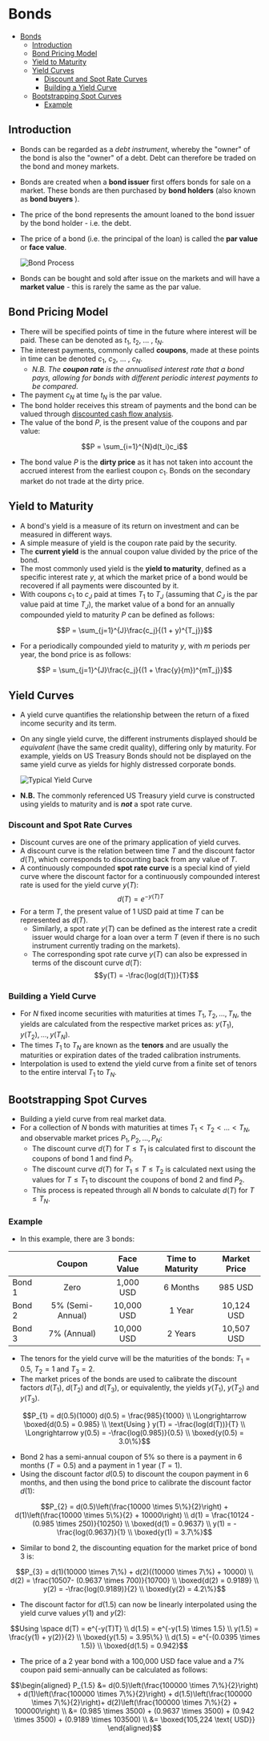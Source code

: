# Bonds

- [Bonds](#bonds)
  - [Introduction](#introduction)
  - [Bond Pricing Model](#bond-pricing-model)
  - [Yield to Maturity](#yield-to-maturity)
  - [Yield Curves](#yield-curves)
    - [Discount and Spot Rate Curves](#discount-and-spot-rate-curves)
    - [Building a Yield Curve](#building-a-yield-curve)
  - [Bootstrapping Spot Curves](#bootstrapping-spot-curves)
    - [Example](#example)

## Introduction

- Bonds can be regarded as a *debt instrument*, whereby the "owner" of the bond is also the "owner" of a debt. Debt can therefore be traded on the bond and money markets.
- Bonds are created when a **bond issuer** first offers bonds for sale on a market. These bonds are then purchased by **bond holders** (also known as **bond buyers** ).
- The price of the bond represents the amount loaned to the bond issuer by the bond holder - i.e. the debt.
- The price of a bond (i.e. the principal of the loan) is called the **par value** or **face value**.

  ![Bond Process](images/bond-process.png "Bond Process")

- Bonds can be bought and sold after issue on the markets and will have a **market value** - this is rarely the same as the par value.

## Bond Pricing Model

- There will be specified points of time in the future where interest will be paid. These can be denoted as $t_1$, $t_2$, ... , $t_N$.
- The interest payments, commonly called **coupons**, made at these points in time can be denoted $c_1$, $c_2$, ... , $c_N$.
  - *N.B. The **coupon rate** is the annualised interest rate that a bond pays, allowing for bonds with different periodic interest payments to be compared.*
- The payment $c_N$ at time $t_N$ is the par value.
- The bond holder receives this stream of payments and the bond can be valued through [discounted cash flow analysis](2_interest-rates.md#discounted-cash-flow-analysis).
- The value of the bond $P$, is the present value of the coupons and par value:

$$P = \sum_{i=1}^{N}d(t_i)c_i$$

- The bond value $P$ is the **dirty price** as it has not taken into account the accrued interest from the earliest coupon $c_1$. Bonds on the secondary market do not trade at the dirty price.

## Yield to Maturity

- A bond's yield is a measure of its return on investment and can be measured in different ways.
- A simple measure of yield is the coupon rate paid by the security.
- The **current yield** is the annual coupon value divided by the price of the bond.
- The most commonly used yield is the **yield to maturity**, defined as a specific interest rate $y$, at which the market price of a bond would be recovered if all payments were discounted by it.
- With coupons $c_1$ to $c_J$ paid at times $T_1$ to $T_J$ (assuming that $C_J$ is the par value paid at time $T_J$), the market value of a bond for an annually compounded yield to maturity $P$ can be defined as follows:

$$P = \sum_{j=1}^{J}\frac{c_j}{(1 + y)^{T_j}}$$

- For a periodically compounded yield to maturity $y$, with $m$ periods per year, the bond price is as follows:

$$P = \sum_{j=1}^{J}\frac{c_j}{(1 + \frac{y}{m})^{mT_j}}$$

## Yield Curves

- A yield curve quantifies the relationship between the return of a fixed income security and its term.
- On any single yield curve, the different instruments displayed should be *equivalent* (have the same credit quality), differing only by maturity. For example, yields on US Treasury Bonds should not be displayed on the same yield curve as yields for highly distressed corporate bonds.

  ![Typical Yield Curve](images/yield-curve.png "Typical Yield Curve")

- **N.B.** The commonly referenced US Treasury yield curve is constructed using yields to maturity and is ***not*** a spot rate curve.

### Discount and Spot Rate Curves

- Discount curves are one of the primary application of yield curves.
- A discount curve is the relation between time $T$ and the discount factor $d(T)$, which corresponds to discounting back from any value of $T$.
- A continuously compounded **spot rate curve** is a special kind of yield curve where the discount factor for a continuously compounded interest rate is used for the yield curve $y(T)$:
$$d(T) = e^{-y(T)T}$$
- For a term $T$, the present value of 1 USD paid at time $T$ can be represented as $d(T)$.
  - Similarly, a spot rate $y(T)$ can be defined as the interest rate a credit issuer would charge for a loan over a term $T$ (even if there is no such instrument currently trading on the markets).
  - The corresponding spot rate curve $y(T)$ can also be expressed in terms of the discount curve $d(T)$:
$$y(T) = -\frac{log(d(T))}{T}$$

### Building a Yield Curve

- For $N$ fixed income securities with maturities at times $T_{1}, T_{2}, ..., T_{N}$, the yields are calculated from the respective market prices as: $y(T_{1}), y(T_{2}), ..., y(T_{N})$.
- The times $T_{1}$ to $T_{N}$ are known as the **tenors** and are usually the maturities or expiration dates of the traded calibration instruments.
- Interpolation is used to extend the yield curve from a finite set of tenors to the entire interval $T_{1}$ to $T_{N}$.

## Bootstrapping Spot Curves

- Building a yield curve from real market data.
- For a collection of $N$ bonds with maturities at times $T_{1} < T_{2} < ... < T_{N}$, and observable market prices $P_{1}, P_{2}, ..., P_{N}$:
  - The discount curve $d(T)$ for $T \le T_{1}$ is calculated first to discount the coupons of bond 1 and find $P_{1}$.
  - The discount curve $d(T)$ for $T_{1} \le T \le T_{2}$ is calculated next using the values for $T \le T_{1}$ to discount the coupons of bond 2 and find $P_{2}$.
  - This process is repeated through all $N$ bonds to calculate $d(T)$ for $T \le T_{N}$.

### Example

- In this example, there are 3 bonds:

|        |      Coupon      | Face Value | Time to Maturity | Market Price |
| ------ |:----------------:|:----------:|:----------------:|:------------:|
| Bond 1 |       Zero       | 1,000 USD  |      6 Months    |    985 USD   |
| Bond 2 | 5% (Semi-Annual) | 10,000 USD |      1 Year      |  10,124 USD  |
| Bond 3 |    7% (Annual)   | 10,000 USD |      2 Years     |  10,507 USD  |

- The tenors for the yield curve will be the maturities of the bonds: $T_{1} = 0.5$, $T_{2} = 1$ and $T_{3} = 2$.
- The market prices of the bonds are used to calibrate the discount factors $d(T_{1})$, $d(T_{2})$ and $d(T_{3})$, or equivalently, the yields $y(T_{1})$, $y(T_{2})$ and $y(T_{3})$.

```math
P_{1} = d(0.5)(1000)  d(0.5) = \frac{985}{1000} \\ 
\Longrightarrow \boxed{d(0.5) = 0.985} \\ 
\text{Using } y(T) = -\frac{log(d(T))}{T} \\ 
\Longrightarrow y(0.5) = -\frac{log(0.985)}{0.5} \\ 
\boxed{y(0.5) = 3.0\%}
```

- Bond 2 has a semi-annual coupon of 5% so there is a payment in 6 months ($T = 0.5$) and a payment in 1 year ($T = 1$).
- Using the discount factor $d(0.5)$ to discount the coupon payment in 6 months, and then using the bond price to calibrate the discount factor $d(1)$:

```math
P_{2} = d(0.5)\left(\frac{10000 \times 5\%}{2}\right) + d(1)\left(\frac{10000 \times 5\%}{2} + 10000\right) \\ 
d(1) = \frac{10124 - (0.985 \times 250)}{10250} \\ 
\boxed{d(1) = 0.9637} \\ 
y(1) = -\frac{log(0.9637)}{1} \\ 
\boxed{y(1) = 3.7\%}
```

- Similar to bond 2, the discounting equation for the market price of bond 3 is:

```math
P_{3} = d(1)(10000 \times 7\%) + d(2)((10000 \times 7\%) + 10000) \\ 
d(2) = \frac{10507- (0.9637 \times 700)}{10700} \\ 
\boxed{d(2) = 0.9189} \\ 
y(2) = -\frac{log(0.9189)}{2} \\ 
\boxed{y(2) = 4.2\%}
```

- The discount factor for $d(1.5)$ can now be linearly interpolated using the yield curve values $y(1)$ and $y(2)$:

```math
Using \space d(T) = e^{-y(T)T} \\ 
d(1.5) = e^{-y(1.5) \times 1.5} \\ 
y(1.5) = \frac{y(1) + y(2)}{2} \\ 
\boxed{y(1.5) = 3.95\%} \\ 
d(1.5) = e^{-(0.0395 \times 1.5)} \\ 
\boxed{d(1.5) = 0.942}
```

- The price of a 2 year bond with a 100,000 USD face value and a 7% coupon paid semi-annually can be calculated as follows:

```math
\begin{aligned}
P_{1.5} &= d(0.5)\left(\frac{100000 \times 7\%}{2}\right) + d(1)\left(\frac{100000 \times 7\%}{2}\right) + d(1.5)\left(\frac{100000 \times 7\%}{2}\right)+ d(2)\left(\frac{100000 \times 7\%}{2} + 100000\right) \\
&= (0.985 \times 3500) + (0.9637 \times 3500) + (0.942 \times 3500) + (0.9189 \times 103500) \\
&= \boxed{105,224 \text{ USD}}
\end{aligned}
```

